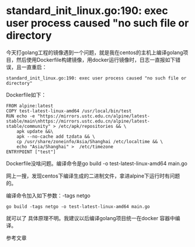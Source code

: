 # standard\_init\_linux.go:190: exec user process caused "no such file or directory

今天打golang工程的镜像遇到一个问题，就是我在centos的主机上编译golang项目，然后使用Dockerfile构建镜像，用docker运行镜像时，日志一直报如下错误，且一直重启：

```text
standard_init_linux.go:190: exec user process caused "no such file or directory"
```

Dockerfile如下：

```text
FROM alpine:latest
COPY test-latest-linux-amd64 /usr/local/bin/test
RUN echo -e "https://mirrors.ustc.edu.cn/alpine/latest-stable/main\nhttps://mirrors.ustc.edu.cn/alpine/latest-stable/community" > /etc/apk/repositories && \
    apk update &&\
    apk --no-cache add tzdata && \
    cp /usr/share/zoneinfo/Asia/Shanghai /etc/localtime && \
    echo "Asia/Shanghai" >  /etc/timezone
ENTRYPOINT ["test"]
```

Dockerfile没啥问题。编译命令是go build -o test-latest-linux-amd64 main.go

网上一搜，发现centos下编译生成的二进制文件，拿进alpine下运行时有问题的。

编译命令加入如下参数：-tags netgo

```text
go build -tags netgo -o test-latest-linux-amd64 main.go
```

就可以了 具体原理不明。我建议以后编译golang项目统一在docker 容器中编译。

参考文章

